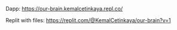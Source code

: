 Dapp: https://our-brain.kemalcetinkaya.repl.co/

Replit with files: https://replit.com/@KemalCetinkaya/our-brain?v=1
